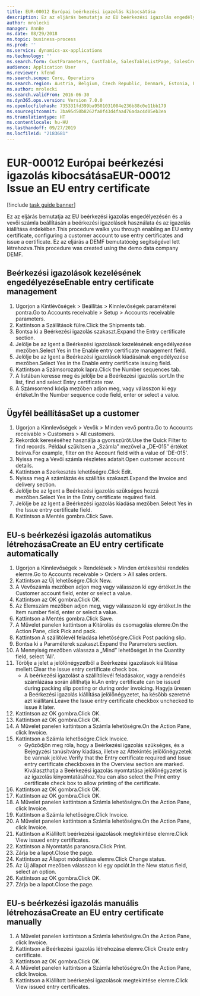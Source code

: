 ```yaml
---
title: EUR-00012 Európai beérkezési igazolás kibocsátása
description: Ez az eljárás bemutatja az EU beérkezési igazolás engedélyezésén és a vevői számla beállításán a beérkezési igazolások használata és az igazolás kiállítása érdekében.
author: mrolecki
manager: AnnBe
ms.date: 08/29/2018
ms.topic: business-process
ms.prod: ''
ms.service: dynamics-ax-applications
ms.technology: ''
ms.search.form: CustParameters, CustTable, SalesTableListPage, SalesCreateOrder, SalesTable, SalesEditLines,  CustInvoiceJournal, CustEntryCertificateJour_W, SrsReportViewerForm
audience: Application User
ms.reviewer: kfend
ms.search.scope: Core, Operations
ms.search.region: Austria, Belgium, Czech Republic, Denmark, Estonia, Finland, France, Germany, Hungary, Ireland, Italy, Latvia, Lithuania, Netherlands, Poland, Spain, Sweden, United Kingdom
ms.author: mrolecki
ms.search.validFrom: 2016-06-30
ms.dyn365.ops.version: Version 7.0.0
ms.openlocfilehash: 735331fd399ba9501031084e236b88c0e11bb179
ms.sourcegitcommit: 3ba95d50b8262fa0f43d4faad76adac4d05eb3ea
ms.translationtype: HT
ms.contentlocale: hu-HU
ms.lasthandoff: 09/27/2019
ms.locfileid: "2183681"
---
```

# <a name="eur-00012-issue-an-eu-entry-certificate"></a><span data-ttu-id="09ca3-103">EUR-00012 Európai beérkezési igazolás kibocsátása</span><span class="sxs-lookup"><span data-stu-id="09ca3-103">EUR-00012 Issue an EU entry certificate</span></span>

[!include [task guide banner](../../includes/task-guide-banner.md)]

<span data-ttu-id="09ca3-104">Ez az eljárás bemutatja az EU beérkezési igazolás engedélyezésén és a vevői számla beállításán a beérkezési igazolások használata és az igazolás kiállítása érdekében.</span><span class="sxs-lookup"><span data-stu-id="09ca3-104">This procedure walks you through enabling an EU entry certificate, configuring a customer account to use entry certificates and issue a certificate.</span></span> <span data-ttu-id="09ca3-105">Ez az eljárás a DEMF bemutatócég segítségével lett létrehozva.</span><span class="sxs-lookup"><span data-stu-id="09ca3-105">This procedure was created using the demo data company DEMF.</span></span>


## <a name="enable-entry-certificate-management"></a><span data-ttu-id="09ca3-106">Beérkezési igazolások kezelésének engedélyezése</span><span class="sxs-lookup"><span data-stu-id="09ca3-106">Enable entry certificate management</span></span>
1. <span data-ttu-id="09ca3-107">Ugorjon a Kintlévőségek > Beállítás > Kinnlevőségek paraméterei pontra.</span><span class="sxs-lookup"><span data-stu-id="09ca3-107">Go to Accounts receivable > Setup > Accounts receivable parameters.</span></span>
2. <span data-ttu-id="09ca3-108">Kattintson a Szállítások fülre.</span><span class="sxs-lookup"><span data-stu-id="09ca3-108">Click the Shipments tab.</span></span>
3. <span data-ttu-id="09ca3-109">Bontsa ki a Beérkezési igazolás szakaszt.</span><span class="sxs-lookup"><span data-stu-id="09ca3-109">Expand the Entry certificate section.</span></span>
4. <span data-ttu-id="09ca3-110">Jelölje be az Igent a Beérkezési igazolások kezelésének engedélyezése mezőben.</span><span class="sxs-lookup"><span data-stu-id="09ca3-110">Select Yes in the Enable entry certificate management field.</span></span>
5. <span data-ttu-id="09ca3-111">Jelölje be az Igent a Beérkezési igazolások kiadásának engedélyezése mezőben.</span><span class="sxs-lookup"><span data-stu-id="09ca3-111">Select Yes in the Enable entry certificate issuing field.</span></span>
6. <span data-ttu-id="09ca3-112">Kattintson a Számsorozatok lapra.</span><span class="sxs-lookup"><span data-stu-id="09ca3-112">Click the Number sequences tab.</span></span>
7. <span data-ttu-id="09ca3-113">A listában keresse meg és jelölje be a Beérkezési igazolás sort.</span><span class="sxs-lookup"><span data-stu-id="09ca3-113">In the list, find and select Entry certificate row.</span></span>
8. <span data-ttu-id="09ca3-114">A Számsorrend kódja mezőben adjon meg, vagy válasszon ki egy értéket.</span><span class="sxs-lookup"><span data-stu-id="09ca3-114">In the Number sequence code field, enter or select a value.</span></span>

## <a name="set-up-a-customer"></a><span data-ttu-id="09ca3-115">Ügyfél beállítása</span><span class="sxs-lookup"><span data-stu-id="09ca3-115">Set up a customer</span></span>
1. <span data-ttu-id="09ca3-116">Ugorjon a Kinnlevőségek > Vevők > Minden vevő pontra.</span><span class="sxs-lookup"><span data-stu-id="09ca3-116">Go to Accounts receivable > Customers > All customers.</span></span>
2. <span data-ttu-id="09ca3-117">Rekordok kereséséhez használja a gyorsszűrőt.</span><span class="sxs-lookup"><span data-stu-id="09ca3-117">Use the Quick Filter to find records.</span></span> <span data-ttu-id="09ca3-118">Például szűkítsen a „Számla” mezővel a „DE-015” értéket beírva.</span><span class="sxs-lookup"><span data-stu-id="09ca3-118">For example, filter on the Account field with a value of 'DE-015'.</span></span>
3. <span data-ttu-id="09ca3-119">Nyissa meg a Vevői számla részletes adatait.</span><span class="sxs-lookup"><span data-stu-id="09ca3-119">Open customer account details.</span></span>
4. <span data-ttu-id="09ca3-120">Kattintson a Szerkesztés lehetőségre.</span><span class="sxs-lookup"><span data-stu-id="09ca3-120">Click Edit.</span></span>
5. <span data-ttu-id="09ca3-121">Nyissa meg A számlázás és szállítás szakaszt.</span><span class="sxs-lookup"><span data-stu-id="09ca3-121">Expand the Invoice and delivery section.</span></span>
6. <span data-ttu-id="09ca3-122">Jelölje be az Igent a Beérkezési igazolás szükséges hozzá mezőben.</span><span class="sxs-lookup"><span data-stu-id="09ca3-122">Select Yes in the Entry certificate required field.</span></span>
7. <span data-ttu-id="09ca3-123">Jelölje be az Igent a Beérkezési igazolás kiadása mezőben.</span><span class="sxs-lookup"><span data-stu-id="09ca3-123">Select Yes in the Issue entry certificate field.</span></span>
8. <span data-ttu-id="09ca3-124">Kattintson a Mentés gombra.</span><span class="sxs-lookup"><span data-stu-id="09ca3-124">Click Save.</span></span>

## <a name="create-an-eu-entry-certificate-automatically"></a><span data-ttu-id="09ca3-125">EU-s beérkezési igazolás automatikus létrehozása</span><span class="sxs-lookup"><span data-stu-id="09ca3-125">Create an EU entry certificate automatically</span></span>
1. <span data-ttu-id="09ca3-126">Ugorjon a Kinnlevőségek > Rendelések > Minden értékesítési rendelés elemre.</span><span class="sxs-lookup"><span data-stu-id="09ca3-126">Go to Accounts receivable > Orders > All sales orders.</span></span>
2. <span data-ttu-id="09ca3-127">Kattintson az Új lehetőségre.</span><span class="sxs-lookup"><span data-stu-id="09ca3-127">Click New.</span></span>
3. <span data-ttu-id="09ca3-128">A Vevőszámla mezőben adjon meg vagy válasszon ki egy értéket.</span><span class="sxs-lookup"><span data-stu-id="09ca3-128">In the Customer account field, enter or select a value.</span></span>
4. <span data-ttu-id="09ca3-129">Kattintson az OK gombra.</span><span class="sxs-lookup"><span data-stu-id="09ca3-129">Click OK.</span></span>
5. <span data-ttu-id="09ca3-130">Az Elemszám mezőben adjon meg, vagy válasszon ki egy értéket.</span><span class="sxs-lookup"><span data-stu-id="09ca3-130">In the Item number field, enter or select a value.</span></span>
6. <span data-ttu-id="09ca3-131">Kattintson a Mentés gombra.</span><span class="sxs-lookup"><span data-stu-id="09ca3-131">Click Save.</span></span>
7. <span data-ttu-id="09ca3-132">A Művelet panelen kattintson a Kitárolás és csomagolás elemre.</span><span class="sxs-lookup"><span data-stu-id="09ca3-132">On the Action Pane, click Pick and pack.</span></span>
8. <span data-ttu-id="09ca3-133">Kattintson A szállítólevél feladása lehetőségre.</span><span class="sxs-lookup"><span data-stu-id="09ca3-133">Click Post packing slip.</span></span>
9. <span data-ttu-id="09ca3-134">Bontsa ki a Paraméterek szakaszt.</span><span class="sxs-lookup"><span data-stu-id="09ca3-134">Expand the Parameters section.</span></span>
10. <span data-ttu-id="09ca3-135">A Mennyiség mezőben válassza a „Mind” lehetőséget.</span><span class="sxs-lookup"><span data-stu-id="09ca3-135">In the Quantity field, select 'All'.</span></span>
11. <span data-ttu-id="09ca3-136">Törölje a jelet a jelölőnégyzetből a Beérkezési igazolások kiállítása mellett.</span><span class="sxs-lookup"><span data-stu-id="09ca3-136">Clear the Issue entry certificate check box.</span></span>
    * <span data-ttu-id="09ca3-137">A beérkezési igazolást a szállítólevél feladásakor, vagy a rendelés számlázása során állíthatja ki.</span><span class="sxs-lookup"><span data-stu-id="09ca3-137">An entry certificate can be issued during packing slip posting or during order invoicing.</span></span> <span data-ttu-id="09ca3-138">Hagyja üresen a Beérkezési igazolás kiállítása jelölőnégyzetet, ha később szeretné azt kiállítani.</span><span class="sxs-lookup"><span data-stu-id="09ca3-138">Leave the Issue entry certificate checkbox unchecked to issue it later.</span></span>  
12. <span data-ttu-id="09ca3-139">Kattintson az OK gombra.</span><span class="sxs-lookup"><span data-stu-id="09ca3-139">Click OK.</span></span>
13. <span data-ttu-id="09ca3-140">Kattintson az OK gombra.</span><span class="sxs-lookup"><span data-stu-id="09ca3-140">Click OK.</span></span>
14. <span data-ttu-id="09ca3-141">A Művelet panelen kattintson a Számla lehetőségre.</span><span class="sxs-lookup"><span data-stu-id="09ca3-141">On the Action Pane, click Invoice.</span></span>
15. <span data-ttu-id="09ca3-142">Kattintson a Számla lehetőségre.</span><span class="sxs-lookup"><span data-stu-id="09ca3-142">Click Invoice.</span></span>
    * <span data-ttu-id="09ca3-143">Győződjön meg róla, hogy a Beérkezési igazolás szükséges, és a Bejegyzési tanúsítvány kiadása, illetve az Áttekintés jelölőnégyzetek be vannak jelölve.</span><span class="sxs-lookup"><span data-stu-id="09ca3-143">Verify that the Entry certificate required and Issue entry certificate checkboxes in the Overview section are marked.</span></span>  <span data-ttu-id="09ca3-144">Kiválaszthatja a Beérkezési igazolás nyomtatása jelölőnégyzetet is az igazolás kinyomtatásához.</span><span class="sxs-lookup"><span data-stu-id="09ca3-144">You can also select the Print entry certificate check box to allow printing of the certificate.</span></span>  
16. <span data-ttu-id="09ca3-145">Kattintson az OK gombra.</span><span class="sxs-lookup"><span data-stu-id="09ca3-145">Click OK.</span></span>
17. <span data-ttu-id="09ca3-146">Kattintson az OK gombra.</span><span class="sxs-lookup"><span data-stu-id="09ca3-146">Click OK.</span></span>
18. <span data-ttu-id="09ca3-147">A Művelet panelen kattintson a Számla lehetőségre.</span><span class="sxs-lookup"><span data-stu-id="09ca3-147">On the Action Pane, click Invoice.</span></span>
19. <span data-ttu-id="09ca3-148">Kattintson a Számla lehetőségre.</span><span class="sxs-lookup"><span data-stu-id="09ca3-148">Click Invoice.</span></span>
20. <span data-ttu-id="09ca3-149">A Művelet panelen kattintson a Számla lehetőségre.</span><span class="sxs-lookup"><span data-stu-id="09ca3-149">On the Action Pane, click Invoice.</span></span>
21. <span data-ttu-id="09ca3-150">Kattintson a Kiállított beérkezési igazolások megtekintése elemre.</span><span class="sxs-lookup"><span data-stu-id="09ca3-150">Click View issued entry certificates.</span></span>
22. <span data-ttu-id="09ca3-151">Kattintson a Nyomtatás parancsra.</span><span class="sxs-lookup"><span data-stu-id="09ca3-151">Click Print.</span></span>
23. <span data-ttu-id="09ca3-152">Zárja be a lapot.</span><span class="sxs-lookup"><span data-stu-id="09ca3-152">Close the page.</span></span>
24. <span data-ttu-id="09ca3-153">Kattintson az Állapot módosítása elemre.</span><span class="sxs-lookup"><span data-stu-id="09ca3-153">Click Change status.</span></span>
25. <span data-ttu-id="09ca3-154">Az Új állapot mezőben válasszon ki egy opciót.</span><span class="sxs-lookup"><span data-stu-id="09ca3-154">In the New status field, select an option.</span></span>
26. <span data-ttu-id="09ca3-155">Kattintson az OK gombra.</span><span class="sxs-lookup"><span data-stu-id="09ca3-155">Click OK.</span></span>
27. <span data-ttu-id="09ca3-156">Zárja be a lapot.</span><span class="sxs-lookup"><span data-stu-id="09ca3-156">Close the page.</span></span>

## <a name="create-an-eu-entry-certificate-manually"></a><span data-ttu-id="09ca3-157">EU-s beérkezési igazolás manuális létrehozása</span><span class="sxs-lookup"><span data-stu-id="09ca3-157">Create an EU entry certificate manually</span></span>
1. <span data-ttu-id="09ca3-158">A Művelet panelen kattintson a Számla lehetőségre.</span><span class="sxs-lookup"><span data-stu-id="09ca3-158">On the Action Pane, click Invoice.</span></span>
2. <span data-ttu-id="09ca3-159">Kattintson a Beérkezési igazolás létrehozása elemre.</span><span class="sxs-lookup"><span data-stu-id="09ca3-159">Click Create entry certificate.</span></span>
3. <span data-ttu-id="09ca3-160">Kattintson az OK gombra.</span><span class="sxs-lookup"><span data-stu-id="09ca3-160">Click OK.</span></span>
4. <span data-ttu-id="09ca3-161">A Művelet panelen kattintson a Számla lehetőségre.</span><span class="sxs-lookup"><span data-stu-id="09ca3-161">On the Action Pane, click Invoice.</span></span>
5. <span data-ttu-id="09ca3-162">Kattintson a Kiállított beérkezési igazolások megtekintése elemre.</span><span class="sxs-lookup"><span data-stu-id="09ca3-162">Click View issued entry certificates.</span></span>

